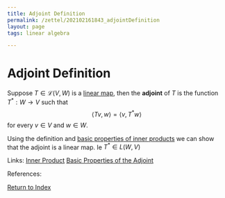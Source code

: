 ```yaml
---
title: Adjoint Definition
permalink: /zettel/202102161843_adjointDefinition
layout: page
tags: linear algebra

---
```

# Adjoint Definition

Suppose $T \in \mathcal{L}(V,W)$ is a [linear map](202102071416_linearMapDefinition), then the **adjoint**
of $T$ is the function $T^* : W \rightarrow V$ such that
$$
\langle Tv, w \rangle = \langle v, T^* w \rangle
$$
for every $v \in V$ and $w \in W$.

Using the definition and [basic properties of inner products](202102141711_basicPropertiesInnerProduct) we can show 
that the adjoint is a linear map. Ie $T^* \in L(W, V)$

Links: [Inner Product](202102141654_innerProductDefinition) [Basic Properties of the Adjoint](202102162010_propertiesOfAdjoint)

References: 

[Return to Index](index)